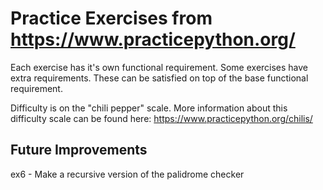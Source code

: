 # Practice Exercises from https://www.practicepython.org/
Each exercise has it's own functional requirement. 
Some exercises have extra requirements. These can be satisfied on top of the base functional requirement.

Difficulty is on the "chili pepper" scale.
More information about this difficulty scale can be found here:
https://www.practicepython.org/chilis/

## Future Improvements
ex6 - Make a recursive version of the palidrome checker
